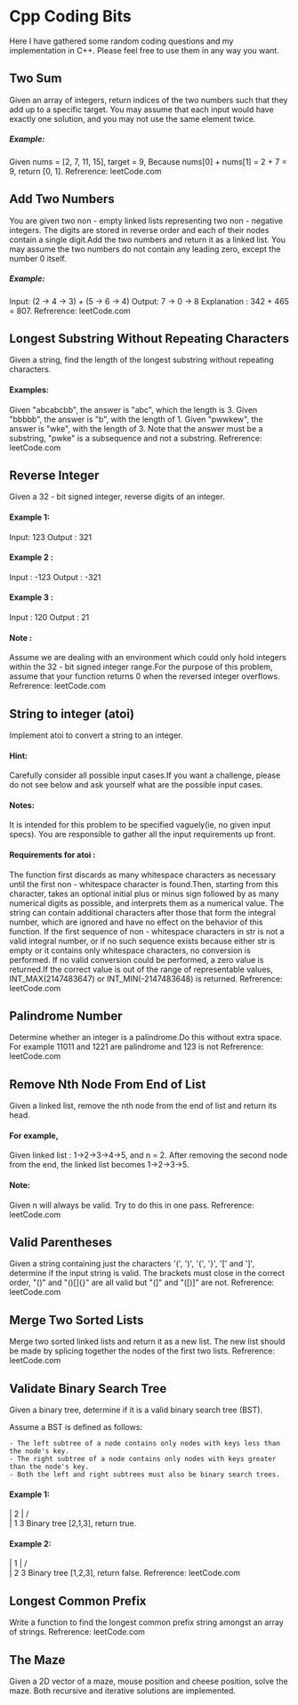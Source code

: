 # Cpp Coding Bits
Here I have gathered some random coding questions and my implementation in C++. 
Please feel free to use them in any way you want. 

## Two Sum
Given an array of integers, return indices of the two numbers such that they add up to a specific target.
You may assume that each input would have exactly one solution, and you may not use the same element twice.

##### Example:
Given nums = [2, 7, 11, 15], target = 9,
Because nums[0] + nums[1] = 2 + 7 = 9,
return [0, 1].
Refrerence: leetCode.com

## Add Two Numbers
You are given two non - empty linked lists representing two non - negative integers.
The digits are stored in reverse order and each of their nodes contain a single digit.Add the two numbers and return it as a linked list.
You may assume the two numbers do not contain any leading zero, except the number 0 itself.

##### Example:
Input: (2 -> 4 -> 3) + (5 -> 6 -> 4)
Output: 7 -> 0 -> 8
Explanation : 342 + 465 = 807.
Refrerence: leetCode.com

## Longest Substring Without Repeating Characters
Given a string, find the length of the longest substring without repeating characters.
 
#### Examples:
Given "abcabcbb", the answer is "abc", which the length is 3.
Given "bbbbb", the answer is "b", with the length of 1.
Given "pwwkew", the answer is "wke", with the length of 3. Note that the answer must be a substring, "pwke" is a subsequence and not a substring.
Refrerence: leetCode.com

## Reverse Integer
Given a 32 - bit signed integer, reverse digits of an integer.

#### Example 1:
Input: 123
Output : 321
#### Example 2 :
Input : -123
Output : -321
#### Example 3 :
Input : 120
Output : 21

#### Note :
Assume we are dealing with an environment which could only hold integers within the 32 - bit
signed integer range.For the purpose of this problem, assume that your function returns 0 when
the reversed integer overflows.
Refrerence: leetCode.com

## String to integer (atoi)
Implement atoi to convert a string to an integer.

#### Hint:
Carefully consider all possible input cases.If you want a challenge,
please do not see below and ask yourself what are the possible input cases.

#### Notes:
It is intended for this problem to be specified vaguely(ie, no given input specs).
You are responsible to gather all the input requirements up front.

#### Requirements for atoi :
The function first discards as many whitespace characters as necessary until the first
non - whitespace character is found.Then, starting from this character, takes an optional
initial plus or minus sign followed by as many numerical digits as possible,
and interprets them as a numerical value.
The string can contain additional characters after those that form the integral number,
which are ignored and have no effect on the behavior of this function.
If the first sequence of non - whitespace characters in str is not a valid integral number,
or if no such sequence exists because either str is empty or it contains only whitespace characters,
no conversion is performed.
If no valid conversion could be performed, a zero value is returned.If the correct value is out of the range
of representable values, INT_MAX(2147483647) or INT_MIN(-2147483648) is returned.
Refrerence: leetCode.com

## Palindrome Number
Determine whether an integer is a palindrome.Do this without extra space.
For example 11011 and 1221 are palindrome and 123 is not
Refrerence: leetCode.com

## Remove Nth Node From End of List
Given a linked list, remove the nth node from the end of list and return its head.

#### For example,
Given linked list : 1->2->3->4->5, and n = 2.
After removing the second node from the end, the linked list becomes 1->2->3->5.

#### Note:
Given n will always be valid.
Try to do this in one pass.
Refrerence: leetCode.com

## Valid Parentheses
Given a string containing just the characters '(', ')', '{', '}', '[' and ']', determine if the input string is valid.
The brackets must close in the correct order, "()" and "()[]{}" are all valid but "(]" and "([)]" are not.
Refrerence: leetCode.com

## Merge Two Sorted Lists
Merge two sorted linked lists and return it as a new list. The new list should be made by
splicing together the nodes of the first two lists.
Refrerence: leetCode.com

## Validate Binary Search Tree
Given a binary tree, determine if it is a valid binary search tree (BST).

Assume a BST is defined as follows:

    - The left subtree of a node contains only nodes with keys less than the node's key.
    - The right subtree of a node contains only nodes with keys greater than the node's key.
    - Both the left and right subtrees must also be binary search trees.

#### Example 1:
|    2
|   / \
|  1   3
Binary tree [2,1,3], return true.

#### Example 2:
|    1
|   / \
|  2   3
Binary tree [1,2,3], return false.
Refrerence: leetCode.com

## Longest Common Prefix
Write a function to find the longest common prefix string amongst an array of strings.
Refrerence: leetCode.com

## The Maze
Given a 2D vector of a maze, mouse position and cheese position, solve the maze.
Both recursive and iterative solutions are implemented.
